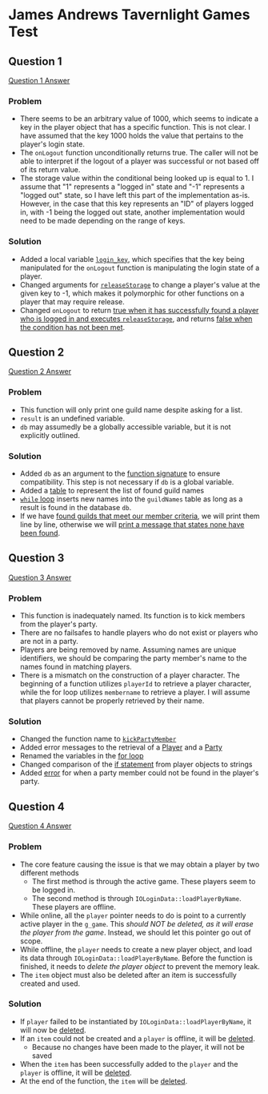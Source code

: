 # James Andrews Tavernlight Games Test

## Question 1
[Question 1 Answer](Question1.lua)

### Problem
- There seems to be an arbitrary value of 1000, which seems to indicate a key in the player object that has a specific function. This is not clear. I have assumed that the key 1000 holds the value that pertains to the player's login state.
- The `onLogout` function unconditionally returns true. The caller will not be able to interpret if the logout of a player was successful or not based off of its return value.
- The storage value within the conditional being looked up is equal to 1. I assume that "1" represents a "logged in" state and "-1" represents a "logged out" state, so I have left this part of the implementation as-is. However, in the case that this key represents an "ID" of players logged in, with -1 being the logged out state, another implementation would need to be made depending on the range of keys.

### Solution
- Added a local variable [`login_key`](Question1.lua?plain=1#L4), which specifies that the key being manipulated for the `onLogout` function is manipulating the login state of a player.
- Changed arguments for [`releaseStorage`](Question1.lua?plain=1#L7) to change a player's value at the given key to -1, which makes it polymorphic for other functions on a player that may require release.
- Changed `onLogout` to return [true when it has successfully found a player who is logged in and executes `releaseStorage`](Question1.lua?plain=1#L14), and returns [false when the condition has not been met](Question1.lua?plain=1#L16).

## Question 2
[Question 2 Answer](Question2.lua)

### Problem
- This function will only print one guild name despite asking for a list.
- `result` is an undefined variable.
- `db` may assumedly be a globally accessible variable, but it is not explicitly outlined.

### Solution
- Added `db` as an argument to the [function signature](Question2.lua?plain=1#L3) to ensure compatibility. This step is not necessary if `db` is a global variable.
- Added a [table](Question2.lua?plain=1#L7) to represent the list of found guild names
- [`while` loop](Question2.lua?plain=1#L9) inserts new names into the `guildNames` table as long as a result is found in the database `db`.
- If we have [found guilds that meet our member criteria](Question2.lua?plain=1#L16), we will print them line by line, otherwise  we will [print a message that states none have been found](Question2.lua?plain=1#L20).

## Question 3
[Question 3 Answer](Question3.lua)

### Problem
- This function is inadequately named. Its function is to kick members from the player's party.
- There are no failsafes to handle players who do not exist or players who are not in a party.
- Players are being removed by name. Assuming names are unique identifiers, we should be comparing the party member's name to the names found in matching players.
- There is a mismatch on the construction of a player character. The beginning of a function utilizes `playerId` to retrieve a player character, while the for loop utilizes `membername` to retrieve a player. I will assume that players cannot be properly retrieved by their name.

### Solution

- Changed the function name to [`kickPartyMember`](Question3.lua?plain=1#L3)
- Added error messages to the retrieval of a [Player](Question3.lua?plain=1#L4) and a [Party](Question3.lua?plain=1#L11)
- Renamed the variables in the [for loop](Question3.lua?plain=1#L18)
- Changed comparison of the [if statement](Question3.lua?plain=1#L19) from player objects to strings
- Added [error](Question3.lua?plain=1#L24) for when a party member could not be found in the player's party.

## Question 4
[Question 4 Answer](Question4.cpp)

### Problem
- The core feature causing the issue is that we may obtain a player by two different methods
    -  The first method is through the active game. These players seem to be logged in.
    - The second method is through `IOLoginData::loadPlayerByName`. These players are offline.
- While online, all the `player` pointer needs to do is point to a currently active player in the `g_game`. This _should NOT be deleted, as it will erase the player from the game_. Instead, we should let this pointer go out of scope.
- While offline, the `player` needs to create a new player object, and load its data through `IOLoginData::loadPlayerByName`. Before the function is finished, it needs to _delete the player object_ to prevent the memory leak.
- The `item` object must also be deleted after an item is successfully created and used.

### Solution

- If `player` failed to be instantiated by `IOLoginData::loadPlayerByName`, it will now be [deleted](Question4.cpp?plain=1#L10).
- If an `item` could not be created and a `player` is offline, it will be [deleted](Question4.cpp?plain=1#L18).
    - Because no changes have been made to the player, it will not be saved
- When the `item` has been successfully added to the `player` and the `player` is offline, it will be [deleted](Question4.cpp?plain=1#L28).
- At the end of the function, the `item` will be [deleted](Question4.cpp?plain=1#L30).


